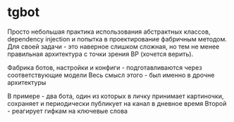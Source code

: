# tgbot

Просто небольшая практика использования абстрактных классов, dependency injection и попытка в проектирование фабричным методом.
Для своей задачи - это наверное слишком сложная, но тем не менее правильная архитектура с точки зрения BP (хочется верить).

Фабрика ботов, настройки и конфиги - подготавливаются через соответствующие модели
Весь смысл этого - был именно в дрочне архитектуры

В примере - два бота, один из которых в личку принимает картиночки, сохраняет и периодически публикует на канал в дневное время
Второй - реагирует гифкам на ключевые слова
